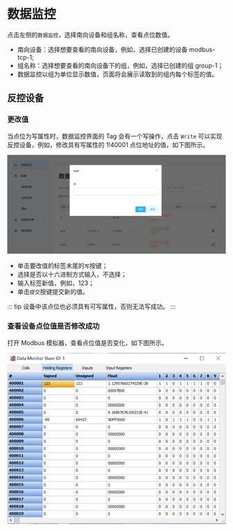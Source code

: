 # 数据监控

点击左侧的`数据监控`，选择南向设备和组名称，查看点位数值。

* 南向设备：选择想要查看的南向设备，例如，选择已创建的设备 modbus-tcp-1;
* 组名称：选择想要查看的南向设备下的组，例如，选择已创建的组 group-1；
* 数据监控以组为单位显示数值，页面将会展示读取到的组内每个标签的值。

## 反控设备

### 更改值

当点位为写属性时，数据监控界面的 Tag 会有一个写操作，点击 `Write` 可以实现反控设备，例如，修改具有写属性的 1!40001 点位地址的值，如下图所示。

![write](./_assets/write.png)

* 单击要改值的标签末尾的`写`按键；
* 选择是否以十六进制方式输入，不选择；
* 输入标签新值，例如，123；
* 单击`提交`按键提交新的值。

::: tip
设备中该点位也必须具有可写属性，否则无法写成功。
:::

### 查看设备点位值是否修改成功

打开 Modbus 模拟器，查看点位值是否变化，如下图所示。

![Monitor](./_assets/monitor.png)